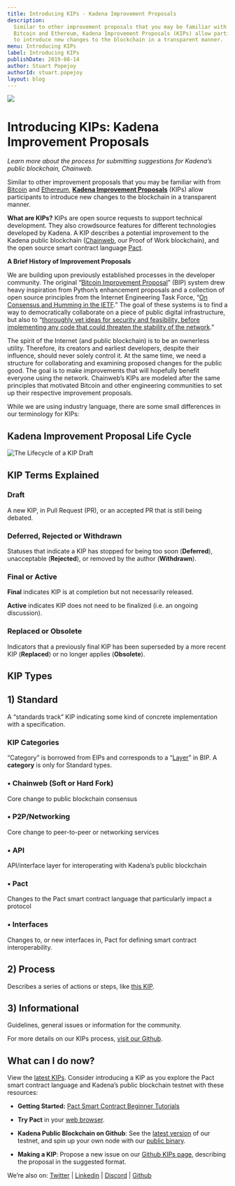 ```yaml
---
title: Introducing KIPs - Kadena Improvement Proposals
description:
  Similar to other improvement proposals that you may be familiar with from
  Bitcoin and Ethereum, Kadena Improvement Proposals (KIPs) allow participants
  to introduce new changes to the blockchain in a transparent manner.
menu: Introducing KIPs
label: Introducing KIPs
publishDate: 2019-08-14
author: Stuart Popejoy
authorId: stuart.popejoy
layout: blog
---
```


![](/assets/blog/1_CkkM7zCahsGSNluuOQ0w3w.webp)

# Introducing KIPs: Kadena Improvement Proposals

_Learn more about the process for submitting suggestions for Kadena’s public
blockchain, Chainweb._

Similar to other improvement proposals that you may be familiar with from
[Bitcoin](https://github.com/bitcoin/bips) and
[Ethereum](http://eips.ethereum.org),
**[Kadena Improvement Proposals](https://github.com/kadena-io/KIPs/blob/propose/kip-0001/kip-0001.md)**
(KIPs) allow participants to introduce new changes to the blockchain in a
transparent manner.

**What are KIPs?** KIPs are open source requests to support technical
development. They also crowdsource features for different technologies developed
by Kadena. A KIP describes a potential improvement to the Kadena public
blockchain ([Chainweb](https://github.com/kadena-io/chainweb-node), our Proof of
Work blockchain), and the open source smart contract language
[Pact](https://github.com/kadena-io/pact).

**A Brief History of Improvement Proposals**

We are building upon previously established processes in the developer
community. The original
“[Bitcoin Improvement Proposal](https://en.bitcoinwiki.org/wiki/Bitcoin_Improvement_Proposals)”
(BIP) system drew heavy inspiration from Python’s enhancement proposals and a
collection of open source principles from the Internet Engineering Task Force,
“[On Consensus and Humming in the IETF](https://tools.ietf.org/html/rfc7282#section-1).”
The goal of these systems is to find a way to democratically collaborate on a
piece of public digital infrastructure, but also to
“[thoroughly vet ideas for security and feasibility, before implementing any code that could threaten the stability of the network](https://blog.sfox.com/bitcoin-governance-what-are-bips-and-how-do-they-work-276cbaebb068).”

The spirit of the Internet (and public blockchain) is to be an ownerless
utility. Therefore, its creators and earliest developers, despite their
influence, should never solely control it. At the same time, we need a structure
for collaborating and examining proposed changes for the public good. The goal
is to make improvements that will hopefully benefit everyone using the network.
Chainweb’s KIPs are modeled after the same principles that motivated Bitcoin and
other engineering communities to set up their respective improvement proposals.

While we are using industry language, there are some small differences in our
terminology for KIPs:

## Kadena Improvement Proposal Life Cycle

![The Lifecycle of a KIP Draft](/assets/blog/1_FYVtRmcYtUxa3foxfs93-A.webp)

## KIP Terms Explained

### Draft

A new KIP, in Pull Request (PR), or an accepted PR that is still being debated.

### Deferred, Rejected or Withdrawn

Statuses that indicate a KIP has stopped for being too soon (**Deferred**),
unacceptable (**Rejected**), or removed by the author (**Withdrawn**).

### Final or Active

**Final** indicates KIP is at completion but not necessarily released.

**Active** indicates KIP does not need to be finalized (i.e. an ongoing
discussion).

### Replaced or Obsolete

Indicators that a previously final KIP has been superseded by a more recent KIP
(**Replaced**) or no longer applies (**Obsolete**).

## KIP Types

## 1) Standard

A “standards track” KIP indicating some kind of concrete implementation with a
specification.

### KIP Categories

“Category” is borrowed from EIPs and corresponds to a
“[Layer](https://github.com/bitcoin/bips/blob/master/bip-0123.mediawiki)” in
BIP. A **category** is only for Standard types.

### • Chainweb (Soft or Hard Fork)

Core change to public blockchain consensus

### • P2P/Networking

Core change to peer-to-peer or networking services

### • API

API/interface layer for interoperating with Kadena’s public blockchain

### • Pact

Changes to the Pact smart contract language that particularly impact a protocol

### • Interfaces

Changes to, or new interfaces in, Pact for defining smart contract
interoperability.

## 2) Process

Describes a series of actions or steps, like
[this KIP](https://github.com/kadena-io/KIPs/blob/master/kip-0001.md).

## 3) Informational

Guidelines, general issues or information for the community.

For more details on our KIPs process,
[visit our Github](https://github.com/kadena-io/KIPs/blob/master/kip-0001.md).

## What can I do now?

View the [latest KIPs](https://github.com/kadena-io/KIPs/issues). Consider
introducing a KIP as you explore the Pact smart contract language and Kadena’s
public blockchain testnet with these resources:

- **Getting Started:**
  [Pact Smart Contract Beginner Tutorials](http://pactlang.org)

- **Try Pact** in your [web browser](http://pact.kadena.io).

- **Kadena Public Blockchain on Github**: See the
  [latest version](https://github.com/kadena-io/chainweb-node) of our testnet,
  and spin up your own node with our
  [public binary](http://kadena.io/testnetbinary).

- **Making a KIP**: Propose a new issue on our
  [Github KIPs page](https://github.com/kadena-io/KIPs/issues), describing the
  proposal in the suggested format.

We’re also on: [Twitter](http://twitter.com/kadena_io) |
[Linkedin](https://www.linkedin.com/company/kadena-llc/) |
[Discord](https://discord.gg/bsUcWmX) | [Github](https://github.com/kadena-io)
